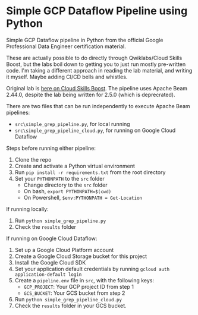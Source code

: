 # Simple GCP Dataflow Pipeline using Python
Simple GCP Dataflow pipeline in Python from the official Google Professional Data Engineer certification material.

These are actually possible to do directly through Qwiklabs/Cloud Skills Boost, but the labs boil down to getting you to just run mostly pre-written code. I'm taking a different approach in reading the lab material, and writing it myself. Maybe adding CI/CD bells and whistles.

Original lab is [here on Cloud Skills Boost](https://www.cloudskillsboost.google/course_sessions/2329626/labs/358109). The pipeline uses Apache Beam 2.44.0, despite the lab being written for 2.5.0 (which is deprecrated).

There are two files that can be run independently to execute Apache Beam pipelines:
- `src\simple_grep_pipeline.py`, for local running
- `src\simple_grep_pipeline_cloud.py`, for running on Google Cloud Dataflow

Steps before running either pipeline:
1. Clone the repo
2. Create and activate a Python virtual environment
3. Run `pip install -r requirements.txt` from the root directory
4. Set your `PYTHONPATH` to the `src` folder
    - Change directory to the `src` folder
    - On bash, `export PYTHONPATH=$(cwd)`
    - On Powershell, `$env:PYTHONPATH = Get-Location`

If running locally:
1. Run `python simple_grep_pipeline.py`
2. Check the `results` folder

If running on Google Cloud Dataflow:
1. Set up a Google Cloud Platform account
2. Create a Google Cloud Storage bucket for this project
3. Install the Google Cloud SDK
4. Set your application default credentials by running `gcloud auth application-default login`
5. Create a `pipeline.env` file in `src`, with the following keys:
    - `GCP_PROJECT`: Your GCP project ID from step 1
    - `GCS_BUCKET`: Your GCS bucket from step 2
6. Run `python simple_grep_pipeline_cloud.py`
7. Check the `results` folder in your GCS bucket.